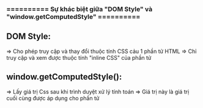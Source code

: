 ### ========== Sự khác biệt giữa "DOM Style" và "window.getComputedStyle" ==========

## DOM Style:

=> Cho phép truy cập và thay đổi thuộc tính CSS cảu 1 phần tử HTML
=> Chỉ truy cập và xem được thuộc tính "inline CSS" của phần tử

## window.getComputedStyle():

=> Lấy giá trị Css sau khi trình duyệt xử lý tính toán
=> Giá trị này là giá trị cuối cùng được áp dụng cho phần tử
